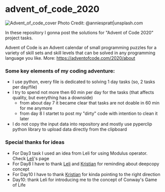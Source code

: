 # advent_of_code_2020

![Advent_of_code_cover Photo Credit: @anniespratt|unsplash.com](https://github.com/asyaparfenova/advent_of_code_2020/blob/master/images/cover.png?raw=true "Photo Credit: 
@anniespratt|unsplash.com")

In these repository I gonna post the solutions for "Advent of Code 2020" project tasks.

Advent of Code is an Advent calendar of small programming puzzles for a variety of skill sets and skill levels that can be solved in any programming language you like.
More: https://adventofcode.com/2020/about

### Some key elements of my coding adventure:
- I use python, every file is dedicated to solving 1 day tasks (so, 2 tasks per day/file)
- I try to spend not more then 60 min per day for the tasks (that affects quality, but everything has a downside)
  - from about day 7 it became clear that tasks are not doable in 60 min for me anymore
  - from day 8 I startet to post my "dirty" code with intention to clean it later
- I do not copy the input data into repository and mostly use pyperclip python library to upload data directly from the clipboard 

### Special thanks for ideas
- For Day3 task I used an idea from Leli for using Modulus operator. Check [Leli](https://github.com/lelilia)'s page
- For Day8 I have to thank [Leli](https://github.com/lelilia) and [Kristian](https://github.com/krother) for reminding about deepcopy concept
- For Day10 I have to thank [Kristian](https://github.com/krother) for kinda pointing to the right direction
- Day10: thank Leli for introducing me to the concept of Conway's Game of Life
